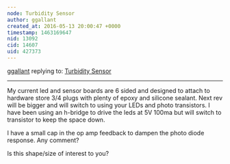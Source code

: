 ```yaml
---
node: Turbidity Sensor
author: ggallant
created_at: 2016-05-13 20:00:47 +0000
timestamp: 1463169647
nid: 13092
cid: 14607
uid: 427373
---
```




[ggallant](../profile/ggallant) replying to: [Turbidity Sensor](../notes/bhickman/05-09-2016/turbidity-sensor)

----
My current led and sensor boards are 6 sided and designed to attach to hardware store 3/4 plugs with plenty of epoxy and silicone sealant. Next rev will be bigger and will switch to using your LEDs and photo transistors. I have been using an h-bridge to drive the leds at 5V 100ma but will switch to transistor to keep the space down.

I have a small cap in the op amp feedback to dampen the photo diode response. Any comment?

Is this shape/size of interest to you?
